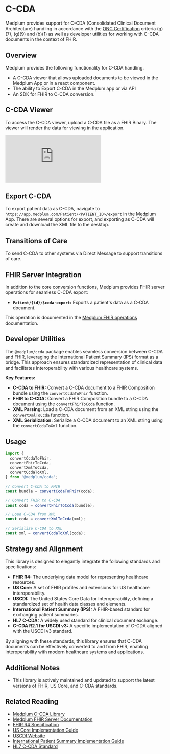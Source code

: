 # C-CDA

Medplum provides support for C-CDA (Consolidated Clinical Document Architecture) handling in accordance with the [ONC Certification](/docs/compliance/onc) criteria (g)(7), (g)(9) and (b)(1) as well as developer utilities for working with C-CDA documents in the context of FHIR.

## Overview

Medplum provides the following functionality for C-CDA handling.

* A C-CDA viewer that allows uploaded documents to be viewed in the Medplum App or in a react component.
* The ability to Export C-CDA in the Medplum app or via API
* An SDK for FHIR to C-CDA conversion.

## C-CDA Viewer 

To access the C-CDA viewer, upload a C-CDA file as a FHIR Binary.  The viewer will render the data for viewing in the application.

<div className="responsive-iframe-wrapper">
  <iframe src="https://www.youtube.com/embed/Eg0-mu-UYAQ?start=0" title="YouTube video player" frameborder="0" allow="accelerometer; autoplay; clipboard-write; encrypted-media; gyroscope; picture-in-picture" allowfullscreen></iframe>
</div>

## Export C-CDA

To export patient data as C-CDA, navigate to `https://app.medplum.com/Patient/<PATIENT_ID>/export` in the Medplum App.  There are several options for export, and exporting as C-CDA will create and download the XML file to the desktop.

## Transitions of Care

To send C-CDA to other systems via Direct Message to support transitions of care.

## FHIR Server Integration

In addition to the core conversion functions, Medplum provides FHIR server operations for seamless C-CDA export:

* **`Patient/{id}/$ccda-export`:** Exports a patient's data as a C-CDA document.

This operation is documented in the [Medplum FHIR operations](/docs/api/fhir/operations) documentation.

## Developer Utilities

The `@medplum/ccda` package enables seamless conversion between C-CDA and FHIR, leveraging the International Patient Summary (IPS) format as a bridge. This approach ensures standardized representation of clinical data and facilitates interoperability with various healthcare systems.

**Key Features:**

* **C-CDA to FHIR:** Convert a C-CDA document to a FHIR Composition bundle using the `convertCcdaToFhir` function.
* **FHIR to C-CDA:** Convert a FHIR Composition bundle to a C-CDA document using the `convertFhirToCcda` function.
* **XML Parsing:** Load a C-CDA document from an XML string using the `convertXmlToCcda` function.
* **XML Serialization:** Serialize a C-CDA document to an XML string using the `convertCcdaToXml` function.

## Usage

```typescript
import {
  convertCcdaToFhir,
  convertFhirToCcda,
  convertXmlToCcda,
  convertCcdaToXml,
} from '@medplum/ccda';

// Convert C-CDA to FHIR
const bundle = convertCcdaToFhir(ccda);

// Convert FHIR to C-CDA
const ccda = convertFhirToCcda(bundle);

// Load C-CDA from XML
const ccda = convertXmlToCcda(xml);

// Serialize C-CDA to XML
const xml = convertCcdaToXml(ccda);
```

## Strategy and Alignment

This library is designed to elegantly integrate the following standards and specifications:

* **FHIR R4:** The underlying data model for representing healthcare resources.
* **US Core:**  A set of FHIR profiles and extensions for US healthcare interoperability.
* **USCDI:** The United States Core Data for Interoperability, defining a standardized set of health data classes and elements.
* **International Patient Summary (IPS):** A FHIR-based standard for exchanging patient summaries.
* **HL7 C-CDA:** A widely used standard for clinical document exchange.
* **C-CDA R2.1 for USCDI v3:** A specific implementation of C-CDA aligned with the USCDI v3 standard.

By aligning with these standards, this library ensures that C-CDA documents can be effectively converted to and from FHIR, enabling interoperability with modern healthcare systems and applications.

## Additional Notes

* This library is actively maintained and updated to support the latest versions of FHIR, US Core, and C-CDA standards.

## Related Reading

* [Medplum C-CDA Library](https://github.com/medplum/medplum/tree/main/packages/ccda)
* [Medplum FHIR Server Documentation](https://www.medplum.com/docs/api/fhir)
* [FHIR R4 Specification](https://hl7.org/fhir/R4/)
* [US Core Implementation Guide](https://www.hl7.org/fhir/us/core/)
* [USCDI Website](https://www.healthit.gov/isp/united-states-core-data-interoperability-uscdi)
* [International Patient Summary Implementation Guide](https://build.fhir.org/ig/HL7/fhir-ips/)
* [HL7 C-CDA Standard](https://hl7.org/cda/us/ccda/3.0.0/)


